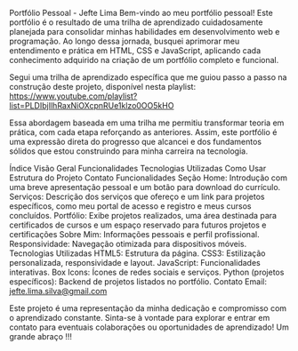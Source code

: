 Portfólio Pessoal - Jefte Lima
Bem-vindo ao meu portfólio pessoal! Este portfólio é o resultado de uma trilha de aprendizado cuidadosamente planejada para consolidar minhas habilidades em desenvolvimento web e programação. Ao longo dessa jornada, busquei aprimorar meu entendimento e prática em HTML, CSS e JavaScript, aplicando cada conhecimento adquirido na criação de um portfólio completo e funcional.

Segui uma trilha de aprendizado específica que me guiou passo a passo na construção deste projeto, disponível nesta playlist: https://www.youtube.com/playlist?list=PLDIbjIlhRaxNiOXcpnRUe1klzo0OO5kHO

Essa abordagem baseada em uma trilha me permitiu transformar teoria em prática, com cada etapa reforçando as anteriores. Assim, este portfólio é uma expressão direta do progresso que alcancei e dos fundamentos sólidos que estou construindo para minha carreira na tecnologia.

Índice
Visão Geral
Funcionalidades
Tecnologias Utilizadas
Como Usar
Estrutura do Projeto
Contato
Funcionalidades
Seção Home: Introdução com uma breve apresentação pessoal e um botão para download do currículo.
Serviços: Descrição dos serviços que ofereço e um link para projetos específicos, como meu portal de acesso e registro e meus cursos concluídos.
Portfólio: Exibe projetos realizados, uma área destinada para certificados de cursos e um espaço reservado para futuros projetos e certificações
Sobre Mim: Informações pessoais e perfil profissional.
Responsividade: Navegação otimizada para dispositivos móveis.
Tecnologias Utilizadas
HTML5: Estrutura da página.
CSS3: Estilização personalizada, responsividade e layout.
JavaScript: Funcionalidades interativas.
Box Icons: Ícones de redes sociais e serviços.
Python (projetos específicos): Backend de projetos listados no portfólio.
Contato Email: jefte.lima.silva@gmail.com

Este projeto é uma representação da minha dedicação e compromisso com o aprendizado constante. Sinta-se à vontade para explorar e entrar em contato para eventuais colaborações ou oportunidades de aprendizado! Um grande abraço !!!
